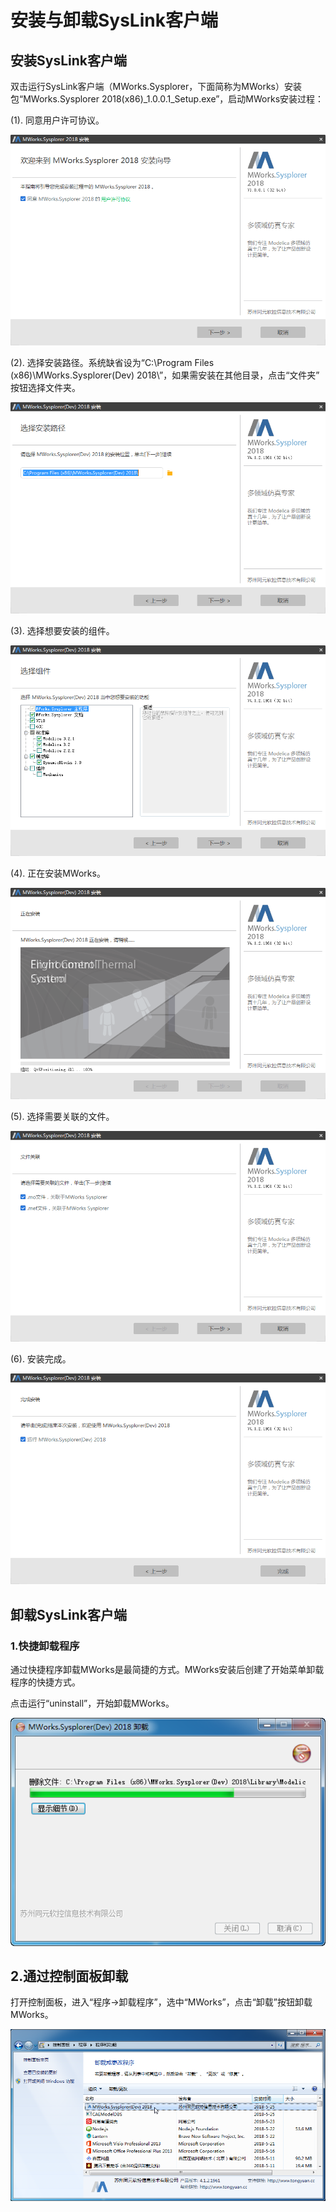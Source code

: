 # 安装与卸载SysLink客户端

## 安装SysLink客户端

双击运行SysLink客户端（MWorks.Sysplorer，下面简称为MWorks）安装包“MWorks.Sysplorer 2018\(x86\)\_1.0.0.1\_Setup.exe”，启动MWorks安装过程：

\(1\). 同意用户许可协议。

![&#x540C;&#x610F;&#x7528;&#x6237;&#x8BB8;&#x53EF;&#x534F;&#x8BAE;](../.gitbook/assets/an-zhuang-1.png)

\(2\). 选择安装路径。系统缺省设为“C:\Program Files \(x86\)\MWorks.Sysplorer\(Dev\) 2018\”，如果需安装在其他目录，点击“文件夹” 按钮选择文件夹。

![&#x9009;&#x62E9;&#x5B89;&#x88C5;&#x8DEF;&#x5F84;](../.gitbook/assets/xuan-ze-an-zhuang-lu-jing.png)

\(3\). 选择想要安装的组件。

![&#x9009;&#x62E9;&#x7EC4;&#x4EF6;](../.gitbook/assets/xuan-ze-an-zhuang-de-zu-jian.png)

\(4\). 正在安装MWorks。

![&#x6B63;&#x5728;&#x5B89;&#x88C5;](../.gitbook/assets/zheng-zai-an-zhuang.png)

\(5\). 选择需要关联的文件。

![&#x5173;&#x8054;&#x6587;&#x4EF6;](../.gitbook/assets/guan-lian-wen-jian.png)

\(6\). 安装完成。

![&#x5B89;&#x88C5;&#x5B8C;&#x6210;](../.gitbook/assets/an-zhuang-wan-cheng.png)

## 卸载SysLink客户端

### 1.快捷卸载程序

通过快捷程序卸载MWorks是最简捷的方式。MWorks安装后创建了开始菜单卸载程序的快捷方式。

点击运行“uninstall”，开始卸载MWorks。

![&#x5378;&#x8F7D;MWorks](../.gitbook/assets/xie-zai-mworks.png)

## 2.通过控制面板卸载

打开控制面板，进入“程序→卸载程序”，选中“MWorks”，点击“卸载”按钮卸载MWorks。

![&#x901A;&#x8FC7;&#x63A7;&#x5236;&#x9762;&#x677F;&#x5378;&#x8F7D;MWorks](../.gitbook/assets/kong-zhi-mian-ban-xie-zai.png)

